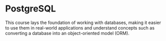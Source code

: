# PostgreSQL
 This course lays the foundation of working with databases, making it easier to use them in real-world applications and understand concepts such as converting a database into an object-oriented model (ORM). 
